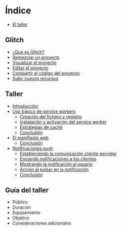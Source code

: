 # Índice

- [El taller](README.md)

## Glitch

- [¿Qué es Glitch?](environment/glitch.md#glitch)
- [Remezclar un proyecto](environment/glitch.md#remix)
- [Visualizar el proyecto](environment/glitch.md#show)
- [Editar el proyecto](environment/glitch.md#edit)
- [Compartir el código del proyecto](environment/glitch.md#share)
- [Subir nuevos recursos](environment/glitch.md#assets)

## Taller

- [Introducción](workshop/workshop.md#intro)
- [Uso básico de service workers](workshop/workshop.md#service-workers)
  - [Creación del fichero y registro](workshop/workshop.md#registering)
  - [Instalación y activación del service worker](workshop/workshop.md#installation)
  - [Estrategias de caché](workshop/workshop.md#cache-strategies)
  - [Conclusión](workshop/workshop.md#service-workers-conclusion)
- [El manifiesto web](workshop/workshop.md#web-manifest)
  - [Conclusión](workshop/workshop.md#web-manifest-conclusion)
- [Notificaciones push](workshop/workshop.md#push-notifications)
  - [Estableciendo la comunicación cliente-servidor](workshop/workshop.md#client-server)
  - [Enviando notificaciones a los clientes](workshop/workshop.md#sending-notifications)
  - [Mostrando la notificación al usuario](workshop/workshop.md#showing-notifications)
  - [Acción al pulsar en la notificación](workshop/workshop.md#notification-action)
  - [Conclusión](workshop/workshop.md#push-notifications-conclusion)

## Guía del taller

- Público
- Duración
- Equipamiento
- Objetivo
- Consideraciones adicionales
